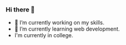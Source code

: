### Hi there 👋

- 🔭 I’m currently working on my skills.
- 🌱 I’m currently learning web development.
- I'm currently in college.

